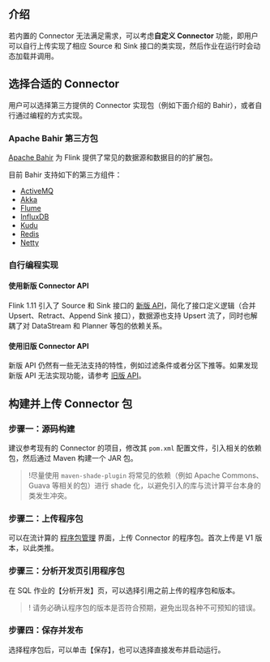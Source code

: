## 介绍
若内置的 Connector 无法满足需求，可以考虑**自定义 Connector** 功能，即用户可以自行上传实现了相应 Source 和 Sink 接口的类实现，然后作业在运行时会动态加载并调用。

## 选择合适的 Connector
用户可以选择第三方提供的 Connector 实现包（例如下面介绍的 Bahir），或者自行通过编程的方式实现。

### Apache Bahir 第三方包
[Apache Bahir](https://bahir.apache.org/) 为 Flink 提供了常见的数据源和数据目的的扩展包。

目前 Bahir 支持如下的第三方组件：
- [ActiveMQ](https://bahir.apache.org/docs/flink/current/flink-streaming-activemq/)
- [Akka](https://bahir.apache.org/docs/flink/current/flink-streaming-akka)
- [Flume](https://bahir.apache.org/docs/flink/current/flink-streaming-flume/)
- [InfluxDB](https://bahir.apache.org/docs/flink/current/flink-streaming-influxdb/)
- [Kudu](https://bahir.apache.org/docs/flink/current/flink-streaming-kudu/)
- [Redis](https://bahir.apache.org/docs/flink/current/flink-streaming-redis/)
- [Netty](https://bahir.apache.org/docs/flink/current/flink-streaming-netty/)

### 自行编程实现
#### 使用新版 Connector API
Flink 1.11 引入了 Source 和 Sink 接口的 [新版 API](https://ci.apache.org/projects/flink/flink-docs-release-1.11/zh/dev/table/sourceSinks.html)，简化了接口定义逻辑（合并 Upsert、Retract、Append Sink 接口），数据源也支持 Upsert 流了，同时也解耦了对 DataStream 和 Planner 等包的依赖关系。

#### 使用旧版 Connector API
新版 API 仍然有一些无法支持的特性，例如过滤条件或者分区下推等。如果发现新版 API 无法实现功能，请参考 [旧版 API](https://ci.apache.org/projects/flink/flink-docs-release-1.11/zh/dev/table/legacySourceSinks.html)。

## 构建并上传 Connector 包
### 步骤一：源码构建
建议参考现有的 Connector 的项目，修改其 `pom.xml` 配置文件，引入相关的依赖包，然后通过 Maven 构建一个 JAR 包。
>!尽量使用 `maven-shade-plugin` 将常见的依赖（例如 Apache Commons、Guava 等相关的包）进行 shade 化，以避免引入的库与流计算平台本身的类发生冲突。

### 步骤二：上传程序包
可以在流计算的 [程序包管理](https://console.cloud.tencent.com/oceanus/resource) 界面，上传 Connector 的程序包。首次上传是 V1 版本，以此类推。

### 步骤三：分析开发页引用程序包
在 SQL 作业的【分析开发】页，可以选择引用之前上传的程序包和版本。
> ! 请务必确认程序包的版本是否符合预期，避免出现各种不可预知的错误。

### 步骤四：保存并发布
选择程序包后，可以单击【保存】，也可以选择直接发布并启动运行。
